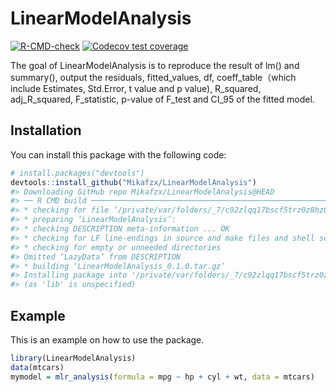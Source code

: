 
<!-- README.md is generated from README.Rmd. Please edit that file -->

# LinearModelAnalysis

<!-- badges: start -->

[![R-CMD-check](https://github.com/Mikafzx/LinearModelAnalysis/actions/workflows/R-CMD-check.yaml/badge.svg)](https://github.com/Mikafzx/LinearModelAnalysis/actions/workflows/R-CMD-check.yaml)
[![Codecov test
coverage](https://codecov.io/gh/Mikafzx/LinearModelAnalysis/branch/main/graph/badge.svg)](https://app.codecov.io/gh/Mikafzx/LinearModelAnalysis?branch=main)
<!-- badges: end -->

The goal of LinearModelAnalysis is to reproduce the result of lm() and
summary(), output the residuals, fitted_values, df, coeff_table（which
include Estimates, Std.Error, t value and p value), R_squared,
adj_R_squared, F_statistic, p-value of F_test and CI_95 of the fitted
model.

## Installation

You can install this package with the following code:

``` r
# install.packages("devtools")
devtools::install_github("Mikafzx/LinearModelAnalysis")
#> Downloading GitHub repo Mikafzx/LinearModelAnalysis@HEAD
#> ── R CMD build ─────────────────────────────────────────────────────────────────
#> * checking for file ‘/private/var/folders/_7/c92zlqq17bscf5trz0z8hz040000gn/T/RtmpAfN1hv/remotesd7c7a9e2e8/Mikafzx-LinearModelAnalysis-eb16e1d/DESCRIPTION’ ... OK
#> * preparing ‘LinearModelAnalysis’:
#> * checking DESCRIPTION meta-information ... OK
#> * checking for LF line-endings in source and make files and shell scripts
#> * checking for empty or unneeded directories
#> Omitted ‘LazyData’ from DESCRIPTION
#> * building ‘LinearModelAnalysis_0.1.0.tar.gz’
#> Installing package into '/private/var/folders/_7/c92zlqq17bscf5trz0z8hz040000gn/T/Rtmp0ystnN/temp_libpathd69a285cecea'
#> (as 'lib' is unspecified)
```

## Example

This is an example on how to use the package.

``` r
library(LinearModelAnalysis)
data(mtcars)
mymodel = mlr_analysis(formula = mpg ~ hp + cyl + wt, data = mtcars)
```
